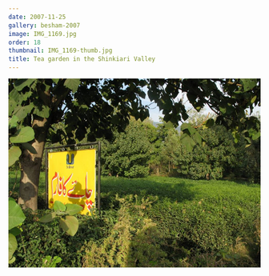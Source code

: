 ```yaml
---
date: 2007-11-25
gallery: besham-2007
image: IMG_1169.jpg
order: 18
thumbnail: IMG_1169-thumb.jpg
title: Tea garden in the Shinkiari Valley
---
```


![Tea garden in the Shinkiari Valley](./IMG_1169.jpg)